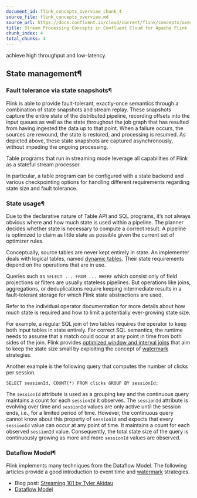 ```yaml
---
document_id: flink_concepts_overview_chunk_4
source_file: flink_concepts_overview.md
source_url: https://docs.confluent.io/cloud/current/flink/concepts/overview.html
title: Stream Processing Concepts in Confluent Cloud for Apache Flink
chunk_index: 4
total_chunks: 4
---
```


achieve high throughput and low-latency.

## State management¶

### Fault tolerance via state snapshots¶

Flink is able to provide fault-tolerant, exactly-once semantics through a combination of state snapshots and stream replay. These snapshots capture the entire state of the distributed pipeline, recording offsets into the input queues as well as the state throughout the job graph that has resulted from having ingested the data up to that point. When a failure occurs, the sources are rewound, the state is restored, and processing is resumed. As depicted above, these state snapshots are captured asynchronously, without impeding the ongoing processing.

Table programs that run in streaming mode leverage all capabilities of Flink as a stateful stream processor.

In particular, a table program can be configured with a state backend and various checkpointing options for handling different requirements regarding state size and fault tolerance.

### State usage¶

Due to the declarative nature of Table API and SQL programs, it’s not always obvious where and how much state is used within a pipeline. The planner decides whether state is necessary to compute a correct result. A pipeline is optimized to claim as little state as possible given the current set of optimizer rules.

Conceptually, source tables are never kept entirely in state. An implementer deals with logical tables, named [dynamic tables](dynamic-tables.html#flink-sql-dynamic-tables). Their state requirements depend on the operations that are in use.

Queries such as `SELECT ... FROM ... WHERE` which consist only of field projections or filters are usually stateless pipelines. But operations like joins, aggregations, or deduplications require keeping intermediate results in a fault-tolerant storage for which Flink state abstractions are used.

Refer to the individual operator documentation for more details about how much state is required and how to limit a potentially ever-growing state size.

For example, a regular SQL join of two tables requires the operator to keep both input tables in state entirely. For correct SQL semantics, the runtime needs to assume that a match could occur at any point in time from both sides of the join. Flink provides [optimized window and interval joins](../reference/queries/joins.html#flink-sql-joins) that aim to keep the state size small by exploiting the concept of [watermark](../../_glossary.html#term-watermark) strategies.

Another example is the following query that computes the number of clicks per session.

    SELECT sessionId, COUNT(*) FROM clicks GROUP BY sessionId;

The `sessionId` attribute is used as a grouping key and the continuous query maintains a count for each `sessionId` it observes. The `sessionId` attribute is evolving over time and `sessionId` values are only active until the session ends, i.e., for a limited period of time. However, the continuous query cannot know about this property of `sessionId` and expects that every `sessionId` value can occur at any point of time. It maintains a count for each observed `sessionId` value. Consequently, the total state size of the query is continuously growing as more and more `sessionId` values are observed.

### Dataflow Model¶

Flink implements many techniques from the Dataflow Model. The following articles provide a good introduction to event time and [watermark](../../_glossary.html#term-watermark) strategies.

  * Blog post: [Streaming 101 by Tyler Akidau](https://www.oreilly.com/ideas/the-world-beyond-batch-streaming-101)
  * [Dataflow Model](https://research.google.com/pubs/archive/43864.pdf)
